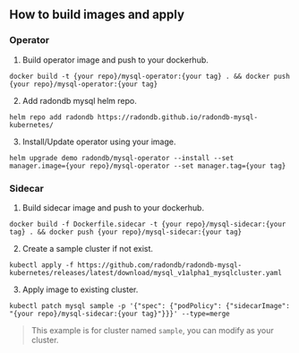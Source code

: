## How to build images and apply

### Operator

1. Build operator image and push to your dockerhub.

```
docker build -t {your repo}/mysql-operator:{your tag} . && docker push {your repo}/mysql-operator:{your tag}
```

2. Add radondb mysql helm repo.

```
helm repo add radondb https://radondb.github.io/radondb-mysql-kubernetes/
```

3. Install/Update operator using your image.

```
helm upgrade demo radondb/mysql-operator --install --set manager.image={your repo}/mysql-operator --set manager.tag={your tag}
```

### Sidecar

1. Build sidecar image and push to your dockerhub.

```
docker build -f Dockerfile.sidecar -t {your repo}/mysql-sidecar:{your tag} . && docker push {your repo}/mysql-sidecar:{your tag}
```

2. Create a sample cluster if not exist.

```
kubectl apply -f https://github.com/radondb/radondb-mysql-kubernetes/releases/latest/download/mysql_v1alpha1_mysqlcluster.yaml
```

3. Apply image to existing cluster.

```
kubectl patch mysql sample -p '{"spec": {"podPolicy": {"sidecarImage": "{your repo}/mysql-sidecar:{your tag}"}}}' --type=merge
```

> This example is for cluster named `sample`, you can modify as your cluster.

